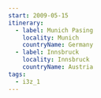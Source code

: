```yaml
---
start: 2009-05-15
itinerary:
  - label: Munich Pasing
    locality: Munich
    countryName: Germany
  - label: Innsbruck
    locality: Innsbruck
    countryName: Austria
tags:
  - i3z_1
---
```

